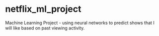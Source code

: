 # netflix_ml_project
Machine Learning Project - using neural networks to predict shows that I will like based on past viewing activity.
